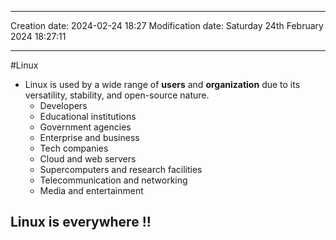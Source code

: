 

----
Creation date: 2024-02-24 18:27
Modification date: Saturday 24th February 2024 18:27:11

----

#Linux  
- Linux is used by a wide range of **users** and **organization** due to its versatility, stability, and open-source nature.
	- Developers
	- Educational institutions
	- Government agencies
	- Enterprise and business
	- Tech companies
	- Cloud and web servers
	- Supercomputers and research facilities
	- Telecommunication and networking
	- Media and entertainment

## Linux is everywhere !!